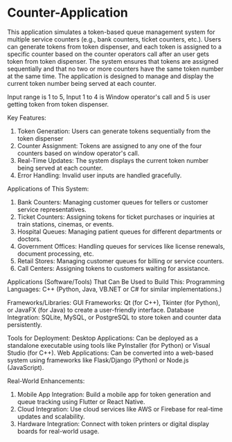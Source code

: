 # Counter-Application
This application simulates a token-based queue management system for multiple service counters (e.g., bank counters, ticket counters, etc.). Users can generate tokens from token dispenser, and each token is assigned to a specific counter based on the counter operators call after an user gets token from token dispenser. The system ensures that tokens are assigned sequentially and that no two or more counters have the same token number at the same time. The application is designed to manage and display the current token number being served at each counter.

Input range is 1 to 5, 
Input 1 to 4 is Window operator's call and 5 is user getting token from token dispenser.

Key Features:
1. Token Generation: Users can generate tokens sequentially from the token dispenser
2. Counter Assignment: Tokens are assigned to any one of the four counters based on window operator's call.
3. Real-Time Updates: The system displays the current token number being served at each counter.
4. Error Handling: Invalid user inputs are handled gracefully.

Applications of This System:

1. Bank Counters: Managing customer queues for tellers or customer service representatives.
2. Ticket Counters: Assigning tokens for ticket purchases or inquiries at train stations, cinemas, or events.
3. Hospital Queues: Managing patient queues for different departments or doctors.
4. Government Offices: Handling queues for services like license renewals, document processing, etc.
5. Retail Stores: Managing customer queues for billing or service counters.
6. Call Centers: Assigning tokens to customers waiting for assistance.

Applications (Software/Tools) That Can Be Used to Build This:
Programming Languages: C++ (Python, Java, VB.NET or C# for similar implementations.)

Frameworks/Libraries:
GUI Frameworks: Qt (for C++), Tkinter (for Python), or JavaFX (for Java) to create a user-friendly interface.
Database Integration: SQLite, MySQL, or PostgreSQL to store token and counter data persistently.

Tools for Deployment:
Desktop Applications: Can be deployed as a standalone executable using tools like PyInstaller (for Python) or Visual Studio (for C++).
Web Applications: Can be converted into a web-based system using frameworks like Flask/Django (Python) or Node.js (JavaScript).

Real-World Enhancements:
1. Mobile App Integration: Build a mobile app for token generation and queue tracking using Flutter or React Native.
2. Cloud Integration: Use cloud services like AWS or Firebase for real-time updates and scalability.
3. Hardware Integration: Connect with token printers or digital display boards for real-world usage.
